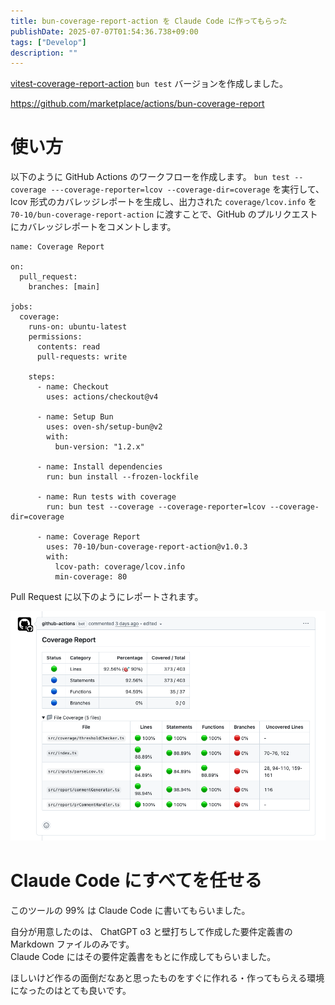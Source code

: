 ```yaml
---
title: bun-coverage-report-action を Claude Code に作ってもらった
publishDate: 2025-07-07T01:54:36.738+09:00
tags: ["Develop"]
description: ""
---
```


[vitest-coverage-report-action](https://github.com/marketplace/actions/vitest-coverage-report) `bun test` バージョンを作成しました。

https://github.com/marketplace/actions/bun-coverage-report

# 使い方

以下のように GitHub Actions のワークフローを作成します。
`bun test --coverage ---coverage-reporter=lcov --coverage-dir=coverage` を実行して、lcov 形式のカバレッジレポートを生成し、出力された `coverage/lcov.info` を `70-10/bun-coverage-report-action` に渡すことで、GitHub のプルリクエストにカバレッジレポートをコメントします。

```yaml: .github/workflows/ci.yml
name: Coverage Report

on:
  pull_request:
    branches: [main]

jobs:
  coverage:
    runs-on: ubuntu-latest
    permissions:
      contents: read
      pull-requests: write

    steps:
      - name: Checkout
        uses: actions/checkout@v4

      - name: Setup Bun
        uses: oven-sh/setup-bun@v2
        with:
          bun-version: "1.2.x"

      - name: Install dependencies
        run: bun install --frozen-lockfile

      - name: Run tests with coverage
        run: bun test --coverage --coverage-reporter=lcov --coverage-dir=coverage

      - name: Coverage Report
        uses: 70-10/bun-coverage-report-action@v1.0.3
        with:
          lcov-path: coverage/lcov.info
          min-coverage: 80
```

Pull Request に以下のようにレポートされます。

![alt text](../images/bun-coverage-report-action/report.png)

# Claude Code にすべてを任せる

このツールの 99% は Claude Code に書いてもらいました。

自分が用意したのは、 ChatGPT o3 と壁打ちして作成した要件定義書の Markdown ファイルのみです。  
Claude Code にはその要件定義書をもとに作成してもらいました。

ほしいけど作るの面倒だなあと思ったものをすぐに作れる・作ってもらえる環境になったのはとても良いです。
